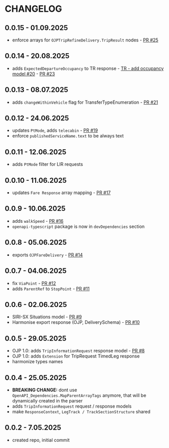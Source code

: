 # CHANGELOG

## 0.0.15 - 01.09.2025
- enforce arrays for `OJPTripRefineDelivery.TripResult` nodes - [PR #25](https://github.com/openTdataCH/ojp-shared-types/pull/25)

## 0.0.14 - 20.08.2025
- adds `ExpectedDepartureOccupancy` to TR response - [TR - add occupancy model #20](https://github.com/openTdataCH/ojp-shared-types/issues/20) - [PR #23](https://github.com/openTdataCH/ojp-shared-types/pull/23)

## 0.0.13 - 08.07.2025
- adds `changeWithinVehicle` flag for TransferTypeEnumeration - [PR #21](https://github.com/openTdataCH/ojp-shared-types/pull/21)

## 0.0.12 - 24.06.2025
- updates `PtMode`, adds `telecabin` - [PR #19](https://github.com/openTdataCH/ojp-shared-types/pull/19)
- enforce `publishedServiceName.text` to be always text

## 0.0.11 - 12.06.2025
- adds `PtMode` filter for LIR requests

## 0.0.10 - 11.06.2025
- updates `Fare Response` array mapping - [PR #17](https://github.com/openTdataCH/ojp-shared-types/pull/17)

## 0.0.9 - 10.06.2025
- adds `walkSpeed` - [PR #16](https://github.com/openTdataCH/ojp-shared-types/pull/16)
- `openapi-typescript` package is now in `devDependencies` section

## 0.0.8 - 05.06.2025
- exports `OJPFareDelivery` - [PR #14](https://github.com/openTdataCH/ojp-shared-types/pull/14)

## 0.0.7 - 04.06.2025
- fix `ViaPoint` - [PR #12](https://github.com/openTdataCH/ojp-shared-types/pull/12)
- adds `ParentRef` to `StopPoint` - [PR #11](https://github.com/openTdataCH/ojp-shared-types/pull/11)

## 0.0.6 - 02.06.2025
- SIRI-SX Situations model - [PR #9](https://github.com/openTdataCH/ojp-shared-types/pull/9)
- Harmonise export response (OJP, DeliverySchema) - [PR #10](https://github.com/openTdataCH/ojp-shared-types/pull/10)

## 0.0.5 - 29.05.2025
- OJP 1.0: adds `TripInformationRequest` response model - [PR #8](https://github.com/openTdataCH/ojp-shared-types/pull/8)
- OJP 1.0: adds `Extension` for TripRequest TimedLeg response
- harmonize types names

## 0.0.4 - 25.05.2025
- **BREAKING CHANGE:** dont use `OpenAPI_Dependencies.MapParentArrayTags` anymore, that will be dynamically created in the parser
- adds `TripInformationRequest` request / response models
- make `ResponseContext`, `LegTrack / TrackSectionStructure` shared

## 0.0.2 - 7.05.2025
- created repo, initial commit

